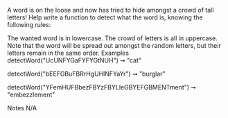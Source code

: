 A word is on the loose and now has tried to hide amongst a crowd of tall letters! Help write a function to detect what the word is, knowing the following rules:

The wanted word is in lowercase.
The crowd of letters is all in uppercase.
Note that the word will be spread out amongst the random letters, but their letters remain in the same order.
Examples
detectWord("UcUNFYGaFYFYGtNUH") ➞ "cat"

detectWord("bEEFGBuFBRrHgUHlNFYaYr") ➞ "burglar"

detectWord("YFemHUFBbezFBYzFBYLleGBYEFGBMENTment") ➞ "embezzlement"

Notes
N/A